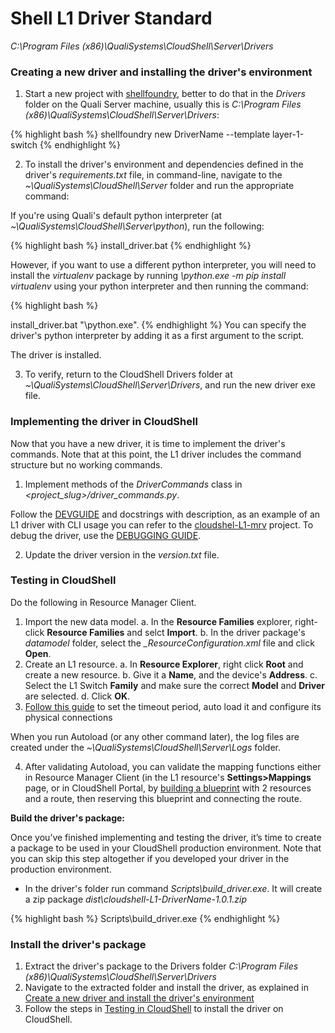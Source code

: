 
<link rel="stylesheet" Type="text/css" href="../README/styles.css">

# Shell L1 Driver Standard
<a name="CreateNewDriver"></a>

<span style="#0366D6">*C:\Program Files (x86)\QualiSystems\CloudShell\Server\Drivers*</span>

### Creating a new driver and installing the driver's environment

1. Start a new project with [shellfoundry](https://github.com/QualiSystems/shellfoundry), better to do that in the *Drivers* folder on the Quali Server machine, usually this is *C:\Program Files (x86)\QualiSystems\CloudShell\Server\Drivers*:

{% highlight bash %}
shellfoundry new DriverName --template layer-1-switch
{% endhighlight %}

2. To install the driver's environment and dependencies defined in the driver's *requirements.txt* file, in command-line, navigate to the *~\QualiSystems\CloudShell\Server* folder and run the appropriate command:
 
If you're using Quali's default python interpreter (at *~\QualiSystems\CloudShell\Server\python*), run the following:

{% highlight bash %}
install_driver.bat
{% endhighlight %}

However, if you want to use a different python interpreter, you will need to install the *virtualenv* package by running *<interpreter-path>\python.exe -m pip install virtualenv* using your python interpreter and then running the command:

{% highlight bash %}

install_driver.bat "<interpreter-path>\python.exe".
{% endhighlight %}
You can specify the driver's python interpreter by adding it as a first argument to the script.


The driver is installed.

3. To verify, return to the CloudShell Drivers folder at *~\QualiSystems\CloudShell\Server\Drivers*, and run the new driver exe file.


### Implementing the driver in CloudShell

Now that you have a new driver, it is time to implement the driver's commands. Note that at this point, the L1 driver includes the command structure but no working commands.

1. Implement methods of the *DriverCommands* class in *<project_slug>/driver_commands.py*. 

Follow the [DEVGUIDE](https://github.com/QualiSystems/shell-L1-standard/blob/dev/DEVGUIDE.md) and docstrings with description, as an example of an L1 driver with CLI usage you can refer to the [cloudshel-L1-mrv](https://github.com/QualiSystems/cloudshell-L1-mrv) project.
To debug the driver, use the [DEBUGGING GUIDE](https://github.com/QualiSystems/shell-L1-template/blob/dev/DEBUGGING.md).

2. Update the driver version in the *version.txt* file.
<a name="CreateNewDriver"></a>

### Testing in CloudShell

Do the following in Resource Manager Client.

1. Import the new data model. 
a. In the **Resource Families** explorer, right-click **Resource Families** and selct **Import**.
b. In the driver package's *datamodel* folder, select the *<driver0name>_ResourceConfiguration.xml* file and click **Open**.
2. Create an L1 resource. 
a. In **Resource Explorer**, right click **Root** and create a new resource.
b. Give it a **Name**, and the device's **Address**. 
c. Select the L1 Switch **Family** and make sure the correct **Model** and **Driver** are selected.
d. Click **OK**.
3. [Follow this guide](http://help.quali.com/Online%20Help/8.3/Portal/Content/Admn/Cnct-Ctrl-L1-Swch.htm) to set the timeout period, auto load it and configure its physical connections

When you run Autoload (or any other command later), the log files are created under the *~\QualiSystems\CloudShell\Server\Logs* folder.

4. After validating Autoload, you can validate the mapping functions either in Resource Manager Client (in the L1 resource's **Settings>Mappings** page, or in CloudShell Portal, by [building a blueprint](http://help.quali.com/Online%20Help/9.0/Portal/Content/CSP/LAB-MNG/Rsc-Cnct/Phys-Ntwrk-Crt.htm) with 2 resources and a route, then reserving this blueprint and connecting the route.


**Build the driver's package:**

Once you’ve finished implementing and testing the driver, it’s time to create a package to be used in your CloudShell production environment. Note that you can skip this step altogether if you developed your driver in the production environment.

* In the driver's folder run command *Scripts\build_driver.exe*. It will create a zip package *dist\cloudshell-L1-DriverName-1.0.1.zip*
    
{% highlight bash %}
Scripts\build_driver.exe
{% endhighlight %}
 
    
### Install the driver's package

1. Extract the driver's package to the Drivers folder *C:\\Program Files (x86)\\QualiSystems\\CloudShell\\Server\\Drivers*
2. Navigate to the extracted folder and install the driver, as explained in [Create a new driver and install the driver's environment](#CreateNewDriver)
3. Follow the steps in [Testing in CloudShell](#CreateNewDriver) to install the driver on CloudShell.


